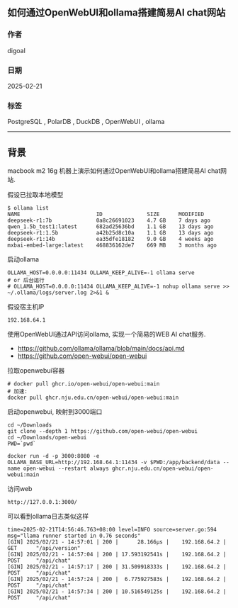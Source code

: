 ## 如何通过OpenWebUI和ollama搭建简易AI chat网站   
          
### 作者          
digoal          
          
### 日期          
2025-02-21          
          
### 标签          
PostgreSQL , PolarDB , DuckDB , OpenWebUI , ollama   
          
----          
          
## 背景   
macbook m2 16g 机器上演示如何通过OpenWebUI和ollama搭建简易AI chat网站.   
  
假设已拉取本地模型  
```  
$ ollama list  
NAME                        ID              SIZE      MODIFIED       
deepseek-r1:7b              0a8c26691023    4.7 GB    7 days ago        
qwen_1.5b_test1:latest      682ad25636bd    1.1 GB    13 days ago       
deepseek-r1:1.5b            a42b25d8c10a    1.1 GB    13 days ago       
deepseek-r1:14b             ea35dfe18182    9.0 GB    4 weeks ago       
mxbai-embed-large:latest    468836162de7    669 MB    3 months ago    
```  
  
启动ollama  
```  
OLLAMA_HOST=0.0.0.0:11434 OLLAMA_KEEP_ALIVE=-1 ollama serve   
# or 后台运行   
# OLLAMA_HOST=0.0.0.0:11434 OLLAMA_KEEP_ALIVE=-1 nohup ollama serve >> ~/.ollama/logs/server.log 2>&1 &   
```  
  
假设宿主机IP   
```  
192.168.64.1    
```  
  
使用OpenWebUI通过API访问ollama, 实现一个简易的WEB AI chat服务.  
- https://github.com/ollama/ollama/blob/main/docs/api.md  
- https://github.com/open-webui/open-webui  
  
拉取openwebui容器  
```  
# docker pull ghcr.io/open-webui/open-webui:main  
# 加速:   
docker pull ghcr.nju.edu.cn/open-webui/open-webui:main  
```  
  
启动openwebui, 映射到3000端口  
```  
cd ~/Downloads  
git clone --depth 1 https://github.com/open-webui/open-webui  
cd ~/Downloads/open-webui  
PWD=`pwd`    
  
docker run -d -p 3000:8080 -e OLLAMA_BASE_URL=http://192.168.64.1:11434 -v $PWD:/app/backend/data --name open-webui --restart always ghcr.nju.edu.cn/open-webui/open-webui:main   
```  
  
访问web  
```  
http://127.0.0.1:3000/  
```  
  
可以看到ollama日志类似这样  
```  
time=2025-02-21T14:56:46.763+08:00 level=INFO source=server.go:594 msg="llama runner started in 0.76 seconds"  
[GIN] 2025/02/21 - 14:57:01 | 200 |      28.166µs |    192.168.64.2 | GET      "/api/version"  
[GIN] 2025/02/21 - 14:57:04 | 200 | 17.593192541s |    192.168.64.2 | POST     "/api/chat"  
[GIN] 2025/02/21 - 14:57:17 | 200 | 31.509918333s |    192.168.64.2 | POST     "/api/chat"  
[GIN] 2025/02/21 - 14:57:24 | 200 |  6.775927583s |    192.168.64.2 | POST     "/api/chat"  
[GIN] 2025/02/21 - 14:57:34 | 200 | 10.516549125s |    192.168.64.2 | POST     "/api/chat"  
```  
     
